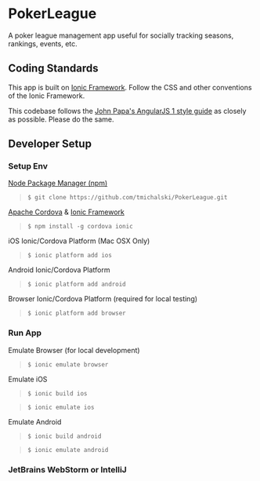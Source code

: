 # PokerLeague
A poker league management app useful for socially tracking seasons, rankings, events, etc.

## Coding Standards
This app is built on [Ionic Framework](http://ionicframework.com/getting-started/). Follow the CSS and other conventions of the Ionic Framework. 

This codebase follows the [John Papa's AngularJS 1 style guide](https://github.com/johnpapa/angular-styleguide/tree/master/a1) as closely as possible. Please do the same. 

## Developer Setup
### Setup Env
[Node Package Manager (npm)](https://www.npmjs.com)
> ```$ git clone https://github.com/tmichalski/PokerLeague.git```

[Apache Cordova](https://cordova.apache.org) & [Ionic Framework](http://ionicframework.com/getting-started/)
> ```$ npm install -g cordova ionic```

iOS Ionic/Cordova Platform (Mac OSX Only)
> ```$ ionic platform add ios```

Android Ionic/Cordova Platform
> ```$ ionic platform add android```

Browser Ionic/Cordova Platform (required for local testing)
> ```$ ionic platform add browser```

### Run App
Emulate Browser (for local development)
> ```$ ionic emulate browser```

Emulate iOS
> ```$ ionic build ios```

> ```$ ionic emulate ios```

Emulate Android
> ```$ ionic build android```

> ```$ ionic emulate android```

### JetBrains WebStorm or IntelliJ




